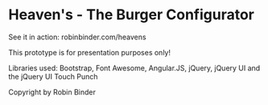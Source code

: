 Heaven's - The Burger Configurator
==========================================

See it in action: robinbinder.com/heavens

This prototype is for presentation purposes only!

Libraries used: Bootstrap, Font Awesome, Angular.JS, jQuery, jQuery UI and the jQuery UI Touch Punch

Copyright by Robin Binder